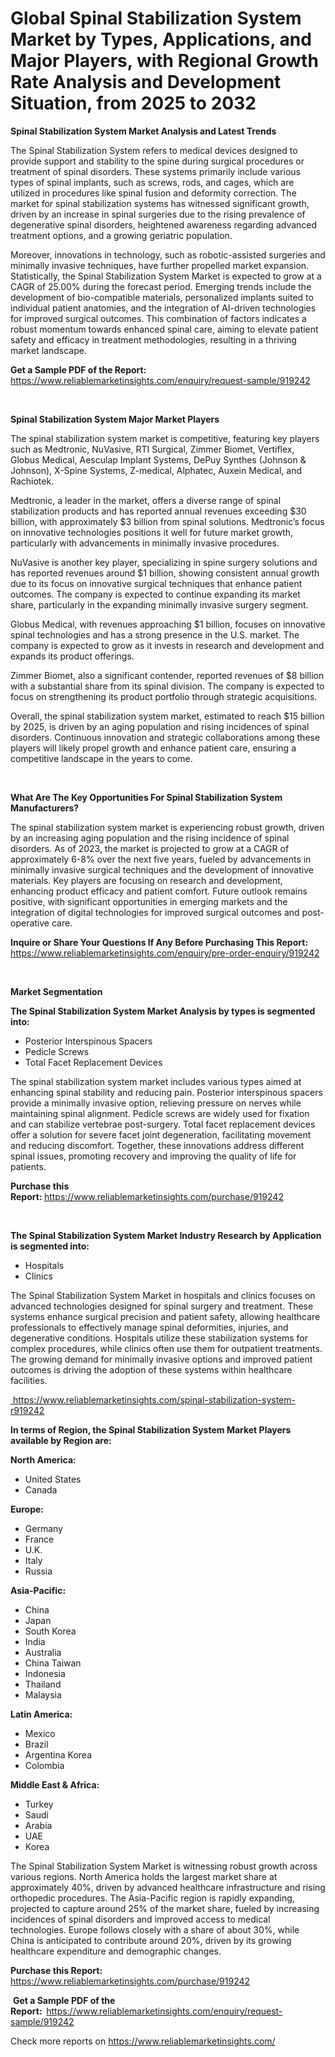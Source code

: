 <p><h1>Global Spinal Stabilization System Market by Types, Applications, and Major Players, with Regional Growth Rate Analysis and Development Situation, from 2025 to 2032</h1></p><p><strong>Spinal Stabilization System Market Analysis and Latest Trends</strong></p>
<p><p>The Spinal Stabilization System refers to medical devices designed to provide support and stability to the spine during surgical procedures or treatment of spinal disorders. These systems primarily include various types of spinal implants, such as screws, rods, and cages, which are utilized in procedures like spinal fusion and deformity correction. The market for spinal stabilization systems has witnessed significant growth, driven by an increase in spinal surgeries due to the rising prevalence of degenerative spinal disorders, heightened awareness regarding advanced treatment options, and a growing geriatric population. </p><p>Moreover, innovations in technology, such as robotic-assisted surgeries and minimally invasive techniques, have further propelled market expansion. Statistically, the Spinal Stabilization System Market is expected to grow at a CAGR of 25.00% during the forecast period. Emerging trends include the development of bio-compatible materials, personalized implants suited to individual patient anatomies, and the integration of AI-driven technologies for improved surgical outcomes. This combination of factors indicates a robust momentum towards enhanced spinal care, aiming to elevate patient safety and efficacy in treatment methodologies, resulting in a thriving market landscape.</p></p>
<p><strong>Get a Sample PDF of the Report:&nbsp;</strong> <a href="https://www.reliablemarketinsights.com/enquiry/request-sample/919242?utm_campaign=2199&utm_medium=2&utm_source=Github&utm_content=ia&utm_term=05032025&utm_id=spinal-stabilization-system">https://www.reliablemarketinsights.com/enquiry/request-sample/919242</a></p>
<p>&nbsp;</p>
<p><strong>Spinal Stabilization System Major Market Players</strong></p>
<p><p>The spinal stabilization system market is competitive, featuring key players such as Medtronic, NuVasive, RTI Surgical, Zimmer Biomet, Vertiflex, Globus Medical, Aesculap Implant Systems, DePuy Synthes (Johnson & Johnson), X-Spine Systems, Z-medical, Alphatec, Auxein Medical, and Rachiotek.</p><p>Medtronic, a leader in the market, offers a diverse range of spinal stabilization products and has reported annual revenues exceeding $30 billion, with approximately $3 billion from spinal solutions. Medtronic’s focus on innovative technologies positions it well for future market growth, particularly with advancements in minimally invasive procedures.</p><p>NuVasive is another key player, specializing in spine surgery solutions and has reported revenues around $1 billion, showing consistent annual growth due to its focus on innovative surgical techniques that enhance patient outcomes. The company is expected to continue expanding its market share, particularly in the expanding minimally invasive surgery segment.</p><p>Globus Medical, with revenues approaching $1 billion, focuses on innovative spinal technologies and has a strong presence in the U.S. market. The company is expected to grow as it invests in research and development and expands its product offerings.</p><p>Zimmer Biomet, also a significant contender, reported revenues of $8 billion with a substantial share from its spinal division. The company is expected to focus on strengthening its product portfolio through strategic acquisitions.</p><p>Overall, the spinal stabilization system market, estimated to reach $15 billion by 2025, is driven by an aging population and rising incidences of spinal disorders. Continuous innovation and strategic collaborations among these players will likely propel growth and enhance patient care, ensuring a competitive landscape in the years to come.</p></p>
<p>&nbsp;</p>
<p><strong>What Are The Key Opportunities For Spinal Stabilization System Manufacturers?</strong></p>
<p><p>The spinal stabilization system market is experiencing robust growth, driven by an increasing aging population and the rising incidence of spinal disorders. As of 2023, the market is projected to grow at a CAGR of approximately 6-8% over the next five years, fueled by advancements in minimally invasive surgical techniques and the development of innovative materials. Key players are focusing on research and development, enhancing product efficacy and patient comfort. Future outlook remains positive, with significant opportunities in emerging markets and the integration of digital technologies for improved surgical outcomes and post-operative care.</p></p>
<p><strong>Inquire or Share Your Questions If Any Before Purchasing This Report:</strong> <a href="https://www.reliablemarketinsights.com/enquiry/pre-order-enquiry/919242?utm_campaign=2199&utm_medium=2&utm_source=Github&utm_content=ia&utm_term=05032025&utm_id=spinal-stabilization-system">https://www.reliablemarketinsights.com/enquiry/pre-order-enquiry/919242</a></p>
<p>&nbsp;</p>
<p><strong>Market Segmentation</strong></p>
<p><strong>The Spinal Stabilization System Market Analysis by types is segmented into:</strong></p>
<p><ul><li>Posterior Interspinous Spacers</li><li>Pedicle Screws</li><li>Total Facet Replacement Devices</li></ul></p>
<p><p>The spinal stabilization system market includes various types aimed at enhancing spinal stability and reducing pain. Posterior interspinous spacers provide a minimally invasive option, relieving pressure on nerves while maintaining spinal alignment. Pedicle screws are widely used for fixation and can stabilize vertebrae post-surgery. Total facet replacement devices offer a solution for severe facet joint degeneration, facilitating movement and reducing discomfort. Together, these innovations address different spinal issues, promoting recovery and improving the quality of life for patients.</p></p>
<p><strong>Purchase this Report:&nbsp;</strong><a href="https://www.reliablemarketinsights.com/purchase/919242?utm_campaign=2199&utm_medium=2&utm_source=Github&utm_content=ia&utm_term=05032025&utm_id=spinal-stabilization-system">https://www.reliablemarketinsights.com/purchase/919242</a></p>
<p>&nbsp;</p>
<p><strong>The Spinal Stabilization System Market Industry Research by Application is segmented into:</strong></p>
<p><ul><li>Hospitals</li><li>Clinics</li></ul></p>
<p><p>The Spinal Stabilization System Market in hospitals and clinics focuses on advanced technologies designed for spinal surgery and treatment. These systems enhance surgical precision and patient safety, allowing healthcare professionals to effectively manage spinal deformities, injuries, and degenerative conditions. Hospitals utilize these stabilization systems for complex procedures, while clinics often use them for outpatient treatments. The growing demand for minimally invasive options and improved patient outcomes is driving the adoption of these systems within healthcare facilities.</p></p>
<p><a href="https://www.reliablemarketinsights.com/spinal-stabilization-system-r919242?utm_campaign=2199&utm_medium=2&utm_source=Github&utm_content=ia&utm_term=05032025&utm_id=spinal-stabilization-system">&nbsp;https://www.reliablemarketinsights.com/spinal-stabilization-system-r919242</a></p>
<p><strong>In terms of Region, the Spinal Stabilization System Market Players available by Region are:</strong></p>
<p>
    <p> <strong> North America: </strong>
        <ul>
            <li>United States</li>
            <li>Canada</li>
        </ul>
        </p> 
    <p> <strong> Europe: </strong>
        <ul>
            <li>Germany</li>
            <li>France</li>
            <li>U.K.</li>
            <li>Italy</li>
            <li>Russia</li>
        </ul>
        </p> 
    <p> <strong> Asia-Pacific: </strong>
        <ul>
            <li>China</li>
            <li>Japan</li>
            <li>South Korea</li>
            <li>India</li>
            <li>Australia</li>
            <li>China Taiwan</li>
            <li>Indonesia</li>
            <li>Thailand</li>
            <li>Malaysia</li>
        </ul>
        </p> 
    <p> <strong> Latin America: </strong>
        <ul>
            <li>Mexico</li>
            <li>Brazil</li>
            <li>Argentina Korea</li>
            <li>Colombia</li>
        </ul>
        </p> 
    <p> <strong> Middle East & Africa: </strong>
        <ul>
            <li>Turkey</li>
            <li>Saudi</li>
            <li>Arabia</li>
            <li>UAE</li>
            <li>Korea</li>
        </ul>
    </p>
    </p>
<p><p>The Spinal Stabilization System Market is witnessing robust growth across various regions. North America holds the largest market share at approximately 40%, driven by advanced healthcare infrastructure and rising orthopedic procedures. The Asia-Pacific region is rapidly expanding, projected to capture around 25% of the market share, fueled by increasing incidences of spinal disorders and improved access to medical technologies. Europe follows closely with a share of about 30%, while China is anticipated to contribute around 20%, driven by its growing healthcare expenditure and demographic changes.</p></p>
<p><strong>Purchase this Report: </strong><a href="https://www.reliablemarketinsights.com/purchase/919242?utm_campaign=2199&utm_medium=2&utm_source=Github&utm_content=ia&utm_term=05032025&utm_id=spinal-stabilization-system">https://www.reliablemarketinsights.com/purchase/919242</a></p>
<p>&nbsp;<strong>Get a Sample PDF of the Report:&nbsp;&nbsp;</strong><a href="https://www.reliablemarketinsights.com/enquiry/request-sample/919242?utm_campaign=2199&utm_medium=2&utm_source=Github&utm_content=ia&utm_term=05032025&utm_id=spinal-stabilization-system">https://www.reliablemarketinsights.com/enquiry/request-sample/919242</a></p>
<p><strong></strong></p>
<p>Check more reports on <a href="https://www.reliablemarketinsights.com/?utm_campaign=2199&utm_medium=2&utm_source=Github&utm_content=ia&utm_term=05032025&utm_id=spinal-stabilization-system">https://www.reliablemarketinsights.com/</a></p>